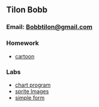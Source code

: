 ## Tilon Bobb


### Email: Bobbtilon@gmail.com
###  Homework
- [cartoon](https://codepen.io/kingtilon1/pen/dyZjPry)
 ### Labs
- [chart program](https://codepen.io/kingtilon1/pen/popJaYR)
 - [sprite Images](./test.html)
 - [simple form](./form.html)



